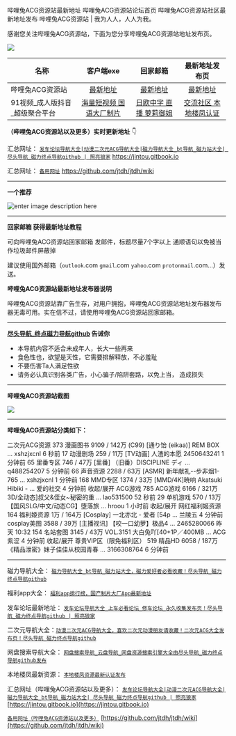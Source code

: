 哔哩兔ACG资源站最新地址 哔哩兔ACG资源站论坛首页 哔哩兔ACG资源站社区最新地址发布
哔哩兔ACG资源站 | 我为人人，人人为我。  

感谢您关注哔哩兔ACG资源站，下面为您分享哔哩兔ACG资源站地址发布页。

![](https://user-images.githubusercontent.com/99425739/157355106-f6543c82-5931-4a12-9196-e69ae0604382.jpg)



| 名称                           |                         客户端exe                         |                         回家邮箱                          |                      最新地址发布页                       |
| ------------------------------ | :-------------------------------------------------------: | :-------------------------------------------------------: | :-------------------------------------------------------: |
| 哔哩兔ACG资源站                | [最新地址](http://biliacg220.xyz:8998/forum.php?x=720132) | [最新地址](http://biliacg220.xyz:8998/forum.php?x=720132) | [最新地址](http://biliacg220.xyz:8998/forum.php?x=720132) |
| 91视频_成人版抖音_超级聚合平台 |    [海量短视频 国语大厂制片](https://v.hallo365.top/)     |     [日欧中字 直播 萝莉御姐](https://v.hallo365.top/)     |     [交流社区 本地楼凤认证](https://v.hallo365.top/)      |



**（哔哩兔ACG资源站以及更多）实时更新地址** 👇

汇总网址： [`发车论坛导航大全|动漫二次元ACG导航大全|磁力导航大全_bt导航_磁力站大全| 尽头导航_磁力终点导航github | 照亮狼家`](https://jintou.gitbook.io)  https://jintou.gitbook.io  

汇总网址： [`备用网址`](https://github.com/jtdh/jtdh/wiki/)  https://github.com/jtdh/jtdh/wiki

***

**一个推荐**

![enter image description here](https://img68.pixhost.to/images/22/264638732_91-app.jpg)

***

**回家邮箱 获得最新地址教程**

可向哔哩兔ACG资源站回家邮箱 发邮件，标题尽量7个字以上 通顺语句以免被当作垃圾邮件屏蔽掉

 建议使用国外邮箱（`outlook`.com `gmail`.com `yahoo`.com `protonmail`.com...）发送。


**哔哩兔ACG资源站最新地址发布器说明**

 哔哩兔ACG资源站靠广告生存，对用户拥抱，哔哩兔ACG资源站地址发布器发布器无毒可用。实在信不过，请使用哔哩兔ACG资源站回家邮箱。


***

**[尽头导航_终点磁力导航github](https://jintou.gitbook.io/) 告诫你**

  - 本导航内容不适合未成年人，长大一些再来
   - 食色性也，欲望是天性，它需要排解释放，不必羞耻 
   - 不要伤害Ta人满足性欲 
   - 请务必认真识别各类广告，小心骗子/陷阱套路，以免上当， 造成损失


***

**哔哩兔ACG资源站截图**

![](https://user-images.githubusercontent.com/99425739/157355546-ebecd19f-d438-407d-a8df-56a4ec289ecb.jpg)

***

**哔哩兔ACG资源站分类如下：**

二次元ACG资源 373 漫画图书 9109 / 142万 (C99) [通り饴 (eikaa)] REM BOX ... xshzjxcnl 6 秒前 17 动漫剧场 259 / 11万 [TV动画] 人渣的本愿 2450643241 1 分钟前 65 里番专区 746 / 47万 [里番] （旧番）DISCIPLINE ディ ... q488254207 5 分钟前 66 声音资源 2288 / 63万 [ASMR] 新年献礼--步非烟1-765 ... xshzjxcnl 1 分钟前 168 MMD专区 1374 / 33万 [MMD/4K]暁响 Akatsuki Hibiki - ... 爱的社交 4 分钟前 收起/展开 ACG游戏 785 ACG游戏 6166 / 321万 3D/全动态]叔父&侄女~秘密的重 ... lao531500 52 秒前 29 单机游戏 570 / 13万 【国风SLG/中文/动态CG】堕落旅 ... hroou 1 小时前 收起/展开 网红福利姬资源 164 福利姬资源 1万 / 164万 [Cosplay] 一北亦北 - 爱者 [54p ... 兰陵五 4 分钟前 cosplay美图 3588 / 39万 [主播视讯] 【咬一口幼萝】极品4 ... 2465280066 昨天 10:32 154 名站套图 3145 / 43万 VOL.3151 大白兔吖[40+1P／400MB ... ACG紫涩 4 分钟前 收起/展开 尊贵VIP区（限免福利区） 519 精品HD 6058 / 187万 《精品泄密》妹子佳佳从校园青春 ... 3166308764 6 分钟前

***

磁力导航大全： [`磁力导航大全_bt导航_磁力站大全，磁力爱好者必看收藏！尽头导航_磁力终点导航github`](https://github.com/jtdh/cili/wiki)

 福利app大全： [`福利app排行榜，国产制片大厂App最新地址`](https://github.com/jtdh/app/wiki)

发车论坛最新地址： [`发车论坛导航大全_上车必看论坛_修车论坛_永久收集发布页！尽头导航_磁力终点导航github | 照亮狼家`](https://github.com/jtdh/luntan/wiki)

 二次元导航大全：[`动漫二次元ACG导航大全，喜欢二次元动漫朋友请收藏！二次元ACG大全发布页！尽头导航_磁力终点导航github`](https://github.com/jtdh/dongman/wiki)

网盘搜索导航大全： [`网盘搜索导航_云盘导航_网盘资源搜索引擎大全由尽头导航_磁力终点导航github发布`](https://github.com/jtdh/wangpan/wiki)

本地楼凤最新资源： [`本地楼凤资源最新认证发布`](https://github.com/jtdh/loufeng/wiki)

汇总网址（哔哩兔ACG资源站以及更多）： [`发车论坛导航大全|动漫二次元ACG导航大全|磁力导航大全_bt导航_磁力站大全| 尽头导航_磁力终点导航github | 照亮狼家`](https://jintou.gitbook.io/)  [https://jintou.gitbook.io](https://jintou.gitbook.io)

[`备用网址（哔哩兔ACG资源站以及更多）`](https://github.com/jtdh/jtdh/wiki)  [https://github.com/jtdh/jtdh/wiki](https://github.com/jtdh/jtdh/wiki)
